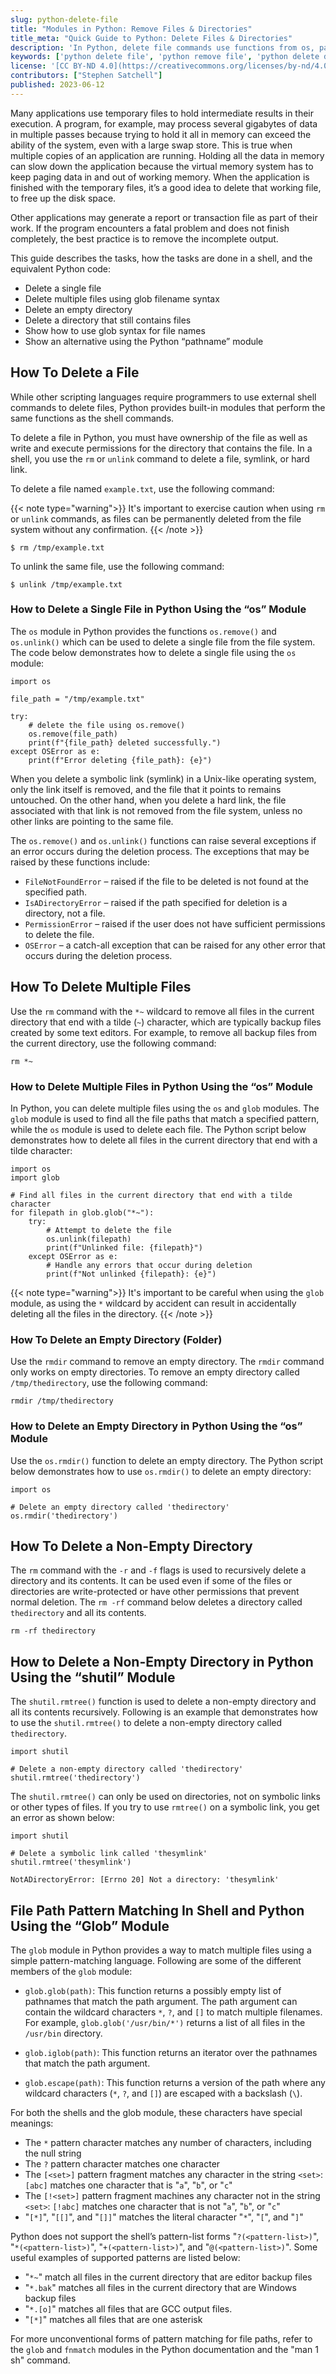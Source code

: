 ```yaml
---
slug: python-delete-file
title: "Modules in Python: Remove Files & Directories"
title_meta: "Quick Guide to Python: Delete Files & Directories"
description: 'In Python, delete file commands use functions from os, pathlib, and shutil modules. Read this guide to learn how to delete single files and entire directories. '
keywords: ['python delete file', 'python remove file', 'python delete directory', 'python delete file if exists', 'python delete all files in directory']
license: '[CC BY-ND 4.0](https://creativecommons.org/licenses/by-nd/4.0)'
contributors: ["Stephen Satchell"]
published: 2023-06-12
---
```


Many applications use temporary files to hold intermediate results in their execution. A program, for example, may process several gigabytes of data in multiple passes because trying to hold it all in memory can exceed the ability of the system, even with a large swap store. This is true when multiple copies of an application are running. Holding all the data in memory can slow down the application because the virtual memory system has to keep paging data in and out of working memory. When the application is finished with the temporary files, it’s a good idea to delete that working file, to free up the disk space.

Other applications may generate a report or transaction file as part of their work. If the program encounters a fatal problem and does not finish completely, the best practice is to remove the incomplete output.

This guide describes the tasks, how the tasks are done in a shell, and the equivalent Python code:

- Delete a single file
- Delete multiple files using glob filename syntax
- Delete an empty directory
- Delete a directory that still contains files
- Show how to use glob syntax for file names
- Show an alternative using the Python “pathname” module


## How To Delete a File

While other scripting languages require programmers to use external shell commands to delete files, Python provides built-in modules that perform the same functions as the shell commands.

To delete a file in Python, you must have ownership of the file as well as write and execute permissions for the directory that contains the file. In a shell, you use the `rm` or `unlink` command to delete a file, symlink, or hard link.

To delete a file named `example.txt`, use the following command:

{{< note type="warning">}}
It's important to exercise caution when using `rm` or `unlink` commands, as files can be permanently deleted from the file system without any confirmation.
{{< /note >}}


```command
$ rm /tmp/example.txt
```

To unlink the same file, use the following command:

```command
$ unlink /tmp/example.txt
```

### How to Delete a Single File in Python Using the “os” Module

The `os` module in Python provides the functions `os.remove()` and `os.unlink()` which can be used to delete a single file from the file system. The code below demonstrates how to delete a single file using the `os` module:

```file {title="delete_file.py" lang="python"}
import os

file_path = "/tmp/example.txt"

try:
    # delete the file using os.remove()
    os.remove(file_path)
    print(f"{file_path} deleted successfully.")
except OSError as e:
    print(f"Error deleting {file_path}: {e}")
```
When you delete a symbolic link (symlink) in a Unix-like operating system, only the link itself is removed, and the file that it points to remains untouched. On the other hand, when you delete a hard link, the file associated with that link is not removed from the file system, unless no other links are pointing to the same file.

The `os.remove()` and `os.unlink()` functions can raise several exceptions if an error occurs during the deletion process. The exceptions that may be raised by these functions include:

- `FileNotFoundError` – raised if the file to be deleted is not found at the specified path.
- `IsADirectoryError` – raised if the path specified for deletion is a directory, not a file.
- `PermissionError` – raised if the user does not have sufficient permissions to delete the file.
- `OSError` – a catch-all exception that can be raised for any other error that occurs during the deletion process.


## How To Delete Multiple Files

Use the `rm` command with the `*~` wildcard to remove all files in the current directory that end with a tilde (`~`) character, which are typically backup files created by some text editors. For example, to remove all backup files from the current directory, use the following command:

```command
rm *~
```

### How to Delete Multiple Files in Python Using the “os” Module

In Python, you can delete multiple files using the `os` and `glob` modules. The `glob` module is used to find all the file paths that match a specified pattern, while the `os` module is used to delete each file. The Python script below demonstrates how to delete all files in the current directory that end with a tilde character:

```file {title="delete_files.py" lang="python"}
import os
import glob

# Find all files in the current directory that end with a tilde character
for filepath in glob.glob("*~"):
    try:
        # Attempt to delete the file
        os.unlink(filepath)
        print(f"Unlinked file: {filepath}")
    except OSError as e:
        # Handle any errors that occur during deletion
        print(f"Not unlinked {filepath}: {e}")
```

{{< note type="warning">}}
It's important to be careful when using the `glob` module, as using the `*` wildcard by accident can result in accidentally deleting all the files in the directory.
{{< /note >}}


### How To Delete an Empty Directory (Folder)

Use the `rmdir` command to remove an empty directory. The `rmdir` command only works on empty directories. To remove an empty directory called `/tmp/thedirectory`, use the following command:

```command
rmdir /tmp/thedirectory
```

### How to Delete an Empty Directory in Python Using the “os” Module

Use the `os.rmdir()` function to delete an empty directory. The Python script below demonstrates how to use `os.rmdir()` to delete an empty directory:

```file {title="delete_empty_directory.py" lang="python"}
import os

# Delete an empty directory called 'thedirectory'
os.rmdir('thedirectory')
```

## How To Delete a Non-Empty Directory

The `rm` command with the `-r` and `-f` flags is used to recursively delete a directory and its contents. It can be used even if some of the files or directories are write-protected or have other permissions that prevent normal deletion. The `rm -rf` command below deletes a directory called `thedirectory` and all its contents.

```command
rm -rf thedirectory
```

## How to Delete a Non-Empty Directory in Python Using the “shutil” Module

The `shutil.rmtree()` function is used to delete a non-empty directory and all its contents recursively. Following is an example that demonstrates how to use the `shutil.rmtree()` to delete a non-empty directory called `thedirectory`.

```file {title="delete_non_empty_directory.py" lang="python"}
import shutil

# Delete a non-empty directory called 'thedirectory'
shutil.rmtree('thedirectory')
```

The `shutil.rmtree()` can only be used on directories, not on symbolic links or other types of files. If you try to use `rmtree()` on a symbolic link, you get an error as shown below:

```file {title="rmtree_example.py" lang="python"}
import shutil

# Delete a symbolic link called 'thesymlink'
shutil.rmtree('thesymlink')
```

```output
NotADirectoryError: [Errno 20] Not a directory: 'thesymlink'
```

## File Path Pattern Matching In Shell and Python Using the “Glob” Module

The `glob` module in Python provides a way to match multiple files using a simple pattern-matching language. Following are some of the different members of the `glob` module:

- `glob.glob(path)`: This function returns a possibly empty list of pathnames that match the path argument. The path argument can contain the wildcard characters `*`, `?`, and `[]` to match multiple filenames. For example, `glob.glob('/usr/bin/*')` returns a list of all files in the `/usr/bin` directory.

- `glob.iglob(path)`: This function returns an iterator over the pathnames that match the path argument.

- `glob.escape(path)`: This function returns a version of the path where any wildcard characters (`*`, `?`, and `[]`) are escaped with a backslash (`\`).

For both the shells and the glob module, these characters have special meanings:

- The `*` pattern character matches any number of characters, including the null string
- The `?` pattern character matches one character
- The `[<set>]` pattern fragment matches any character in the string `<set>`: `[abc]` matches one character that is "`a`", "`b`", or "`c`"
- The `[!<set>]` pattern fragment machines any character not in the string `<set>`: `[!abc]` matches one character that is not "`a`", "`b`", or "`c`"
- "`[*]`", "`[[]`", and "`[]]`" matches the literal character "`*`", "`[`", and "`]`"

Python does not support the shell’s pattern-list forms "`?(<pattern-list>)`", "`*(<pattern-list>)`", "`+(<pattern-list>)`", and "`@(<pattern-list>)`". Some useful examples of supported patterns are listed below:

- "`*~`" match all files in the current directory that are editor backup files
- "`*.bak`" matches all files in the current directory that are Windows backup files
- "`*.[o]`" matches all files that are GCC output files.
- "`[*]`" matches all files that are one asterisk

For more unconventional forms of pattern matching for file paths, refer to the `glob` and `fnmatch` modules in the Python documentation and the "man 1 sh" command.
